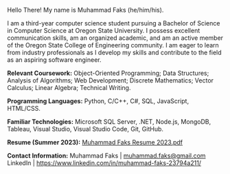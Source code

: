 Hello There! My name is Muhammad Faks (he/him/his).

I am a third-year computer science student pursuing a Bachelor of Science in Computer Science at Oregon State University. I possess excellent communication skills, am an organized academic, and am an active member of the Oregon State College of Engineering community. I am eager to learn from industry professionals as I develop my skills and contribute to the field as an aspiring software engineer.

**Relevant Coursework:** Object-Oriented Programming; Data Structures; Analysis of Algorithms; Web Development; Discrete Mathematics; Vector Calculus; Linear Algebra; Technical Writing.

**Programming Languages:** Python, C/C++, C#, SQL, JavaScript, HTML/CSS. 

**Familiar Technologies:**  Microsoft SQL Server, .NET, Node.js, MongoDB, Tableau, Visual Studio, Visual Studio Code, Git, GitHub.

**Resume (Summer 2023):**
[Muhammad Faks Resume 2023.pdf](https://github.com/mfaks/mfaks/files/11877664/Muhammad.Faks.Resume.2023.pdf)

**Contact Information:**
Muhammad Faks | muhammad.faks@gmail.com
LinkedIn | https://www.linkedin.com/in/muhammad-faks-23794a211/
